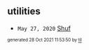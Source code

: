 ## utilities


* <code>May 27, 2020</code> [Shuf](2020-05-27T05-20-57-shuf.md)

<sup><sub>generated 28 Oct 2021 11:53:50 by <a href='https://github.com/senorprogrammer/til'>til</a></sub></sup>
